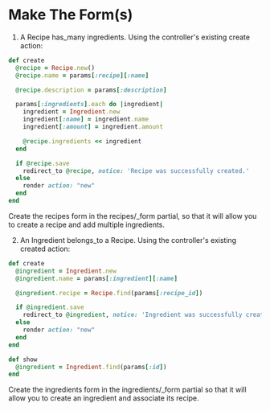 # Make The Form(s)

1. A Recipe has_many ingredients. Using the controller's existing create action:

```ruby
def create
  @recipe = Recipe.new()
  @recipe.name = params[:recipe][:name]

  @recipe.description = params[:description]

  params[:ingredients].each do |ingredient|
    ingredient = Ingredient.new
    ingredient[:name] = ingredient.name
    ingredient[:amount] = ingredient.amount

    @recipe.ingredients << ingredient
  end

  if @recipe.save
    redirect_to @recipe, notice: 'Recipe was successfully created.'
  else
    render action: "new"
  end
end
```

Create the recipes form in the recipes/_form partial, so that it will allow you to create a recipe and add multiple ingredients.

2. An Ingredient belongs_to a Recipe. Using the controller's existing created action:

```ruby
def create
  @ingredient = Ingredient.new
  @ingredient.name = params[:ingredient][:name]

  @ingredient.recipe = Recipe.find(params[:recipe_id])

  if @ingredient.save
    redirect_to @ingredient, notice: 'Ingredient was successfully created.'
  else
    render action: "new"
  end
end

def show
  @ingredient = Ingredient.find(params[:id])
end
```

Create the ingredients form in the ingredients/_form partial so that it will allow you to create an ingredient and associate its recipe.